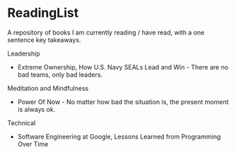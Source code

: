 # ReadingList
A repository of books I am currently reading / have read, with a one sentence key takeaways.

Leadership
- Extreme Ownership, How U.S. Navy SEALs Lead and Win - There are no bad teams, only bad leaders.

Meditation and Mindfulness
- Power Of Now - No matter how bad the situation is, the present moment is always ok.

Technical 
- Software Engineering at Google, Lessons Learned from Programming Over Time
